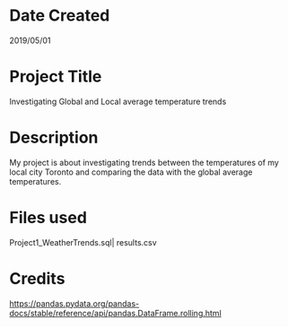 # Date Created
2019/05/01

# Project Title
Investigating Global and Local average temperature trends

# Description
My project is about investigating trends between the temperatures of my local city Toronto and comparing the data with the global average temperatures.

# Files used
Project1_WeatherTrends.sql| results.csv

# Credits
https://pandas.pydata.org/pandas-docs/stable/reference/api/pandas.DataFrame.rolling.html

